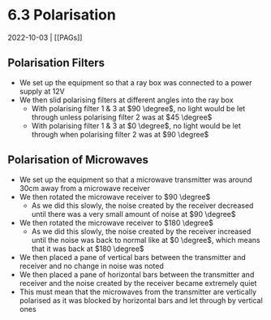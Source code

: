# 6.3 Polarisation
2022-10-03 | [[PAGs]]

## Polarisation Filters
- We set up the equipment so that a ray box was connected to a power supply at 12V
- We then slid polarising filters at different angles into the ray box
	- With polarising filter 1 & 3 at $90 \degree$, no light would be let through unless polarising filter 2 was at $45 \degree$
	- With polarising filter 1 & 3 at $0 \degree$, no light would be let through when polarising filter 2 was at $90 \degree$

## Polarisation of Microwaves
- We set up the equipment so that a microwave transmitter was around 30cm away from a microwave receiver
- We then rotated the microwave receiver to $90 \degree$
	- As we did this slowly, the noise created by the receiver decreased until there was a very small amount of noise at $90 \degree$
- We then rotated the microwave receiver to $180 \degree$
	- As we did this slowly, the noise created by the receiver increased until the noise was back to normal like at $0 \degree$, which means that it was back at $180 \degree$
- We then placed a pane of vertical bars between the transmitter and receiver and no change in noise was noted
- We then placed a pane of horizontal bars between the transmitter and receiver and the noise created by the receiver became extremely quiet
- This must mean that the microwaves from the transmitter are vertically polarised as it was blocked by horizontal bars and let through by vertical ones